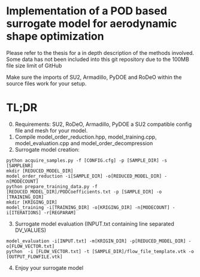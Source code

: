 # Implementation of a POD based surrogate model for aerodynamic shape optimization

Please refer to the thesis for a in depth description of the methods involved. Some data has not been included into this git repository due to the 100MB file size limit of GitHub

Make sure the imports of SU2, Armadillo, PyDOE and RoDeO within the source files work for your setup. 


# TL;DR
0. Requirements: SU2, RoDeO, Armadillo, PyDOE a SU2 compatible config file and mesh for your model. 
1. Compile model_order_reduction.hpp, model_training.cpp, model_evaluation.cpp and model_order_decompression
2. Surrogate model creation:
```
python acquire_samples.py -f [CONFIG.cfg] -p [SAMPLE_DIR] -s [SAMPLENR]
mkdir [REDUCED_MODEL_DIR]
model_order_reduction -i[SAMPLE_DIR] -o[REDUCED_MODEL_DIR] -n[MODECOUNT]
python prepare_training_data.py -f [REDUCED_MODEL_DIR]/PODCoefficients.txt -p [SAMPLE_DIR] -o [TRAINING_DIR]
mkdir [KRIGING_DIR]
model_training -i[TRAINING_DIR] -o[KRIGING_DIR] -n[MODECOUNT] -i[ITERATIONS] -r[REGPARAM]
```
3. Surrogate model evaluation (INPUT.txt containing line separated DV_VALUES)
```
model_evaluation -i[INPUT.txt] -m[KRIGIN_DIR] -p[REDUCED_MODEL_DIR] -o[FLOW_VECTOR.txt]
python  -i [FLOW_VECTOR.txt] -t [SAMPLE_DIR]/flow_file_template.vtk -o [OUTPUT_FLOWFILE.vtk] 
```
4. Enjoy your surrogate model